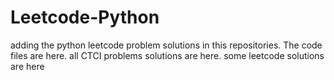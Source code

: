 # Leetcode-Python
adding the python leetcode problem solutions in this repositories. 
The code files are here.
all CTCI problems solutions are here.
some leetcode solutions are here

































































































































































































































































































































































































































































































































































































































































































































































































































































































































































































































































































